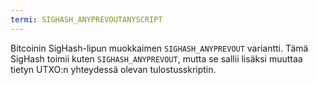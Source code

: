 ```yaml
---
termi: SIGHASH_ANYPREVOUTANYSCRIPT
---
```


Bitcoinin SigHash-lipun muokkaimen `SIGHASH_ANYPREVOUT` variantti. Tämä SigHash toimii kuten `SIGHASH_ANYPREVOUT`, mutta se sallii lisäksi muuttaa tietyn UTXO:n yhteydessä olevan tulostusskriptin.